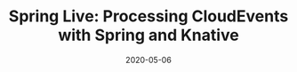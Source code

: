 ---
date: '2020-05-06'
description: A quick tour of building a Spring Boot application to handle incoming
  CloudEvents. This app will be deployed on Kubernetes using Knative Serving and Eventing
  and using Spring Boot, Spring Cloud Function, CloudEvents SDK for Java and Knative
  in addition to general Kubernetes tools like kubectl and skaffold.
lastmod: '2020-05-06'
patterns:
- Eventing
tags:
- Knative
- Event Streaming
- Spring
- Serverless
title: 'Spring Live: Processing CloudEvents with Spring and Knative'
youtube_id: ok6FoZWte4U
---